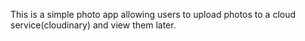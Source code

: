 This is a simple photo app allowing users to upload photos to a cloud service(cloudinary) and view them later.
